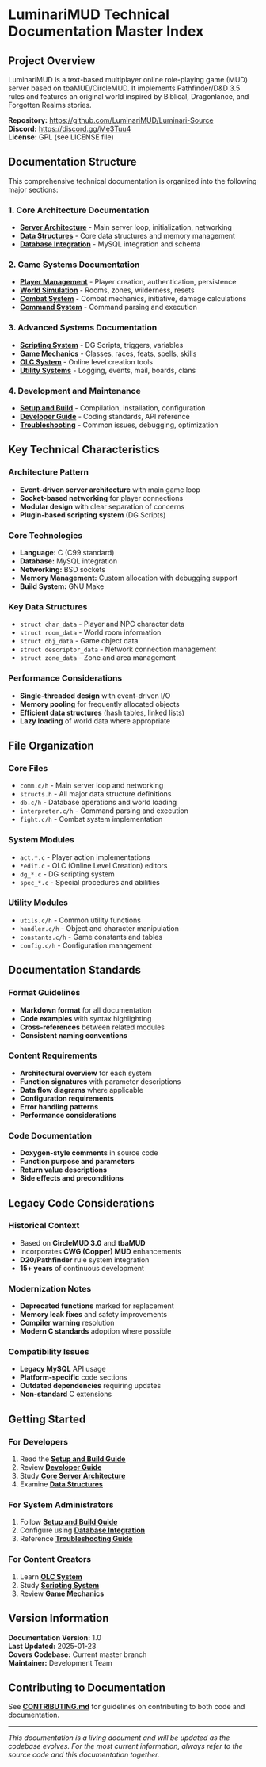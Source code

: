 # LuminariMUD Technical Documentation Master Index

## Project Overview

LuminariMUD is a text-based multiplayer online role-playing game (MUD) server based on tbaMUD/CircleMUD. It implements Pathfinder/D&D 3.5 rules and features an original world inspired by Biblical, Dragonlance, and Forgotten Realms stories.

**Repository:** https://github.com/LuminariMUD/Luminari-Source  
**Discord:** https://discord.gg/Me3Tuu4  
**License:** GPL (see LICENSE file)

## Documentation Structure

This comprehensive technical documentation is organized into the following major sections:

### 1. Core Architecture Documentation
- **[Server Architecture](CORE_SERVER_ARCHITECTURE.md)** - Main server loop, initialization, networking
- **[Data Structures](DATA_STRUCTURES_AND_MEMORY.md)** - Core data structures and memory management
- **[Database Integration](DATABASE_INTEGRATION.md)** - MySQL integration and schema

### 2. Game Systems Documentation
- **[Player Management](PLAYER_MANAGEMENT_SYSTEM.md)** - Player creation, authentication, persistence
- **[World Simulation](WORLD_SIMULATION_SYSTEM.md)** - Rooms, zones, wilderness, resets
- **[Combat System](COMBAT_SYSTEM.md)** - Combat mechanics, initiative, damage calculations
- **[Command System](COMMAND_SYSTEM_AND_INTERPRETER.md)** - Command parsing and execution

### 3. Advanced Systems Documentation
- **[Scripting System](SCRIPTING_SYSTEM_DG.md)** - DG Scripts, triggers, variables
- **[Game Mechanics](GAME_MECHANICS_SYSTEMS.md)** - Classes, races, feats, spells, skills
- **[OLC System](OLC_ONLINE_CREATION_SYSTEM.md)** - Online level creation tools
- **[Utility Systems](UTILITY_SYSTEMS.md)** - Logging, events, mail, boards, clans

### 4. Development and Maintenance
- **[Setup and Build](SETUP_AND_BUILD_GUIDE.md)** - Compilation, installation, configuration
- **[Developer Guide](DEVELOPER_GUIDE_AND_API.md)** - Coding standards, API reference
- **[Troubleshooting](TROUBLESHOOTING_AND_MAINTENANCE.md)** - Common issues, debugging, optimization

## Key Technical Characteristics

### Architecture Pattern
- **Event-driven server architecture** with main game loop
- **Socket-based networking** for player connections
- **Modular design** with clear separation of concerns
- **Plugin-based scripting system** (DG Scripts)

### Core Technologies
- **Language:** C (C99 standard)
- **Database:** MySQL integration
- **Networking:** BSD sockets
- **Memory Management:** Custom allocation with debugging support
- **Build System:** GNU Make

### Key Data Structures
- `struct char_data` - Player and NPC character data
- `struct room_data` - World room information
- `struct obj_data` - Game object data
- `struct descriptor_data` - Network connection management
- `struct zone_data` - Zone and area management

### Performance Considerations
- **Single-threaded design** with event-driven I/O
- **Memory pooling** for frequently allocated objects
- **Efficient data structures** (hash tables, linked lists)
- **Lazy loading** of world data where appropriate

## File Organization

### Core Files
- `comm.c/h` - Main server loop and networking
- `structs.h` - All major data structure definitions
- `db.c/h` - Database operations and world loading
- `interpreter.c/h` - Command parsing and execution
- `fight.c/h` - Combat system implementation

### System Modules
- `act.*.c` - Player action implementations
- `*edit.c` - OLC (Online Level Creation) editors
- `dg_*.c` - DG scripting system
- `spec_*.c` - Special procedures and abilities

### Utility Modules
- `utils.c/h` - Common utility functions
- `handler.c/h` - Object and character manipulation
- `constants.c/h` - Game constants and tables
- `config.c/h` - Configuration management

## Documentation Standards

### Format Guidelines
- **Markdown format** for all documentation
- **Code examples** with syntax highlighting
- **Cross-references** between related modules
- **Consistent naming conventions**

### Content Requirements
- **Architectural overview** for each system
- **Function signatures** with parameter descriptions
- **Data flow diagrams** where applicable
- **Configuration requirements**
- **Error handling patterns**
- **Performance considerations**

### Code Documentation
- **Doxygen-style comments** in source code
- **Function purpose and parameters**
- **Return value descriptions**
- **Side effects and preconditions**

## Legacy Code Considerations

### Historical Context
- Based on **CircleMUD 3.0** and **tbaMUD**
- Incorporates **CWG (Copper) MUD** enhancements
- **D20/Pathfinder** rule system integration
- **15+ years** of continuous development

### Modernization Notes
- **Deprecated functions** marked for replacement
- **Memory leak fixes** and safety improvements
- **Compiler warning** resolution
- **Modern C standards** adoption where possible

### Compatibility Issues
- **Legacy MySQL** API usage
- **Platform-specific** code sections
- **Outdated dependencies** requiring updates
- **Non-standard** C extensions

## Getting Started

### For Developers
1. Read the **[Setup and Build Guide](SETUP_AND_BUILD_GUIDE.md)**
2. Review **[Developer Guide](DEVELOPER_GUIDE_AND_API.md)**
3. Study **[Core Server Architecture](CORE_SERVER_ARCHITECTURE.md)**
4. Examine **[Data Structures](DATA_STRUCTURES_AND_MEMORY.md)**

### For System Administrators
1. Follow **[Setup and Build Guide](SETUP_AND_BUILD_GUIDE.md)**
2. Configure using **[Database Integration](DATABASE_INTEGRATION.md)**
3. Reference **[Troubleshooting Guide](TROUBLESHOOTING_AND_MAINTENANCE.md)**

### For Content Creators
1. Learn **[OLC System](OLC_ONLINE_CREATION_SYSTEM.md)**
2. Study **[Scripting System](SCRIPTING_SYSTEM_DG.md)**
3. Review **[Game Mechanics](GAME_MECHANICS_SYSTEMS.md)**

## Version Information

**Documentation Version:** 1.0  
**Last Updated:** 2025-01-23  
**Covers Codebase:** Current master branch  
**Maintainer:** Development Team

## Contributing to Documentation

See **[CONTRIBUTING.md](../CONTRIBUTING.md)** for guidelines on contributing to both code and documentation.

---

*This documentation is a living document and will be updated as the codebase evolves. For the most current information, always refer to the source code and this documentation together.*
